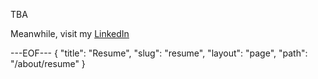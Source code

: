 TBA

Meanwhile, visit my [LinkedIn][1]

[1]: http://se.linkedin.com/in/lennartlidberg/

---EOF---
{
    "title": "Resume",
    "slug": "resume",
    "layout": "page",
    "path": "/about/resume"
}